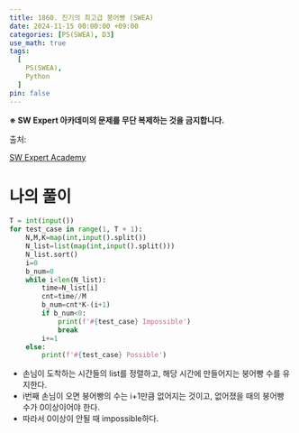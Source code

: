 ```yaml
---
title: 1860. 진기의 최고급 붕어빵 (SWEA)
date: 2024-11-15 00:00:00 +09:00
categories: [PS(SWEA), D3]
use_math: true
tags:
  [
    PS(SWEA),
    Python
  ]
pin: false
---
```


**※ SW Expert 아카데미의 문제를 무단 복제하는 것을 금지합니다.**

출처: 

[SW Expert Academy](https://swexpertacademy.com/main/code/problem/problemDetail.do?problemLevel=3&contestProbId=AV5LsaaqDzYDFAXc&categoryId=AV5LsaaqDzYDFAXc&categoryType=CODE&problemTitle=&orderBy=INQUERY_COUNT&selectCodeLang=ALL&select-1=3&pageSize=10&pageIndex=2)

# 나의 풀이

```python
T = int(input())
for test_case in range(1, T + 1):
    N,M,K=map(int,input().split())
    N_list=list(map(int,input().split()))
    N_list.sort()
    i=0
    b_num=0
    while i<len(N_list):
        time=N_list[i]
        cnt=time//M
        b_num=cnt*K-(i+1)
        if b_num<0:
            print(f'#{test_case} Impossible')
            break
        i+=1
    else:
        print(f'#{test_case} Possible')
```

- 손님이 도착하는 시간들의 list를 정렬하고, 해당 시간에 만들어지는 붕어빵 수를 유지한다.
- i번째 손님이 오면 붕어빵의 수는 i+1만큼 없어지는 것이고, 없어졌을 때의 붕어빵 수가 0이상이어야 한다.
- 따라서 0이상이 안될 때 impossible하다.